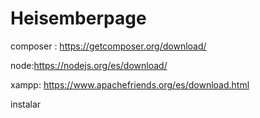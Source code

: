 # Heisemberpage



composer : https://getcomposer.org/download/

node:https://nodejs.org/es/download/

xampp: https://www.apachefriends.org/es/download.html

instalar






